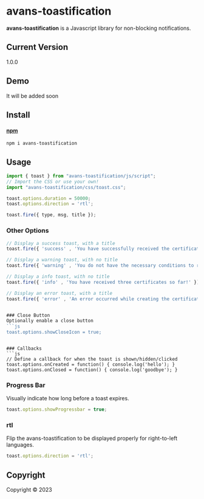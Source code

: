 # avans-toastification
**avans-toastification** is a Javascript library for non-blocking notifications. 

## Current Version
1.0.0

## Demo
It will be added soon



## Install


#### [npm](https://www.npmjs.com/package/avans-toastification)
```
npm i avans-toastification
```


## Usage

```javascript
import { toast } from "avans-toastification/js/script";
// Import the CSS or use your own!
import "avans-toastification/css/toast.css";

toast.options.duration = 50000;
toast.options.direction = 'rtl';

toast.fire({ type, msg, title });

```

### Other Options
```js
// Display a success toast, with a title
toast.fire({ 'success' , 'You have successfully received the certificate!', 'Hooray!' })

// Display a warning toast, with no title
toast.fire({ 'warning' , 'You do not have the necessary conditions to receive a certificate!' })

// Display a info toast, with no title
toast.fire({ 'info' , 'You have received three certificates so far!' })

// Display an error toast, with a title
toast.fire({ 'error' , 'An error occurred while creating the certificate!', 'error!' })


### Close Button
Optionally enable a close button
```js
toast.options.showCloseIcon = true;
````

```

### Callbacks
```js
// Define a callback for when the toast is shown/hidden/clicked
toast.options.onCreated = function() { console.log('hello'); }
toast.options.onClosed = function() { console.log('goodbye'); }
```






### Progress Bar
Visually indicate how long before a toast expires.
```js
toast.options.showProgressbar = true;
```

### rtl
Flip the avans-toastification to be displayed properly for right-to-left languages.
```js
toast.options.direction = 'rtl';
```

## Copyright
Copyright © 2023